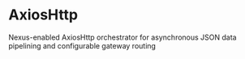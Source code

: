# AxiosHttp
Nexus-enabled AxiosHttp orchestrator for asynchronous JSON data pipelining and configurable gateway routing
